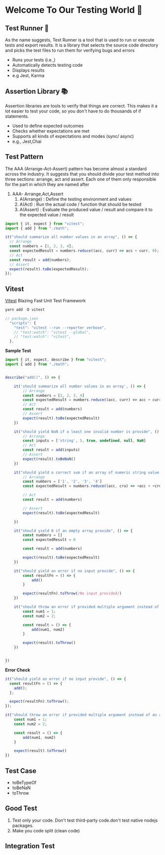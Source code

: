 # Welcome To Our Testing World 🧪

## Test Runner 🏃

As the name suggests, Test Runner is a tool that is used to run or execute tests and export results. It is a library that selects the source code directory and picks the test files to run them for verifying bugs and errors

- Runs your tests (i.e.,)
- Automatically detects testing code
- Displays results
- e.g Jest, Karma

## Assertion Library 📚

Assertion libraries are tools to verify that things are correct. This makes it a lot easier to test your code, so you don't have to do thousands of if statements.

- Used to define expected outcomes
- Checks whether expectations are met
- Supports all kinds of expectations and modes (sync/ async)
- e.g., Jest,Chai

## Test Pattern

The AAA (Arrange-Act-Assert) pattern has become almost a standard across the industry. It suggests that you should divide your test method into three sections: arrange, act and assert. Each one of them only responsible for the part in which they are named after

1. AAA- Arrange,Act,Assert
   1. A(Arrange) : Define the testing environment and values
   2. A(Act) : Run the actual code / function that should be tested
   3. A(Assert) : Evaluate the produced value / result and compare it to the expected value / result

```js
import { it, expect } from "vitest";
import { add } from "./math";

it("should summarize all number values in an array", () => {
  // Arrange
  const numbers = [1, 2, 3, 4];
  const expectedResult = numbers.reduce((acc, curr) => acc + curr, 0);
  // Act
  const result = add(numbers);
  // Assert
  expect(result).toBe(expectedResult);
});
```

## Vitest

<a href="https://vitest.dev/">Vitest</a> Blazing Fast Unit Test Framework

```js
yarn add -D vitest

// package.json
  "scripts": {
    "test": "vitest --run --reporter verbose",
    // "test:watch": "vitest --global",
    // "test:watch": "vitest",
  },
```

**Sample Test**

```js
import { it, expect, describe } from "vitest";
import { add } from "./math";


describe("add()", () => {

    it('should summarize all number values in an array', () => {
        // Arrange
        const numbers = [1, 2, 3, 4]
        const expectedResult = numbers.reduce((acc, curr) => acc + curr, 0)
        // Act
        const result = add(numbers)
        // Assert
        expect(result).toBe(expectedResult)
    })

    it("should yield NaN if a least one invalid number is provide", () => {
        // Arrange
        const inputs = ['string', 5, true, undefined, null, NaN]
        // Act
        const result = add(inputs)
        // Assert
        expect(result).toBeNaN()
    })

    it("should yield a correct sum if an array of numeric string value provided", () => {
        // Arrange
        const numbers = ['1', '2', '3', '4']
        const expectedResult = numbers.reduce((acc, cru) => +acc + +cru, 0)

        // Act
        const result = add(numbers)

        // Assert
        expect(result).toBe(expectedResult)

    })

    it("should yield 0 if an empty array provide", () => {
        const numbers = []
        const expectedResult = 0

        const result = add(numbers)

        expect(result).toBe(expectedResult)
    })

    it("should yield an error if no input provide", () => {
        const resultFn = () => {
            add()
        }

        expect(resultFn).toThrow(/No input provided/)
    })

    it("should throw an error if provided multiple argument instead of an array", () => {
        const num1 = 1;
        const num2 = 2;

        const result = () => {
            add(num1, num2)
        }

        expect(result).toThrow()
    })


})

```

**Error Check**

```js
it("should yield an error if no input provide", () => {
  const resultFn = () => {
    add();
  };

  expect(resultFn).toThrow();
});

it("should throw an error if provided multiple argument instead of an array", () => {
    const num1 = 1;
    const num2 = 2;

    const result = () => {
        add(num1, num2)
    }

    expect(result).toThrow()
})
```
 
 ## Test Case
 - toBeTypeOf
 - toBeNaN
 - toThrow

## Good Test
1. Test only your code. Don't test third-party code.don't test native nodejs packages.
2. Make you code split (clean code)

## Integration Test


